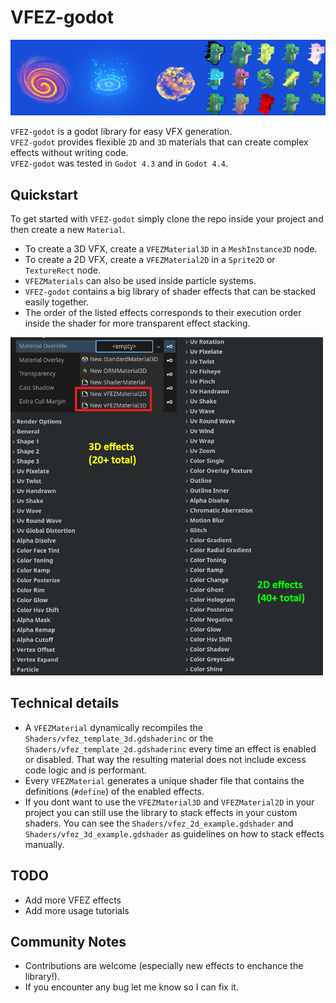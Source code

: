 # VFEZ-godot
<img src="Images/vfez_examples.png">

`VFEZ-godot` is a godot library for easy VFX generation. \
`VFEZ-godot` provides flexible `2D` and `3D` materials that can create complex effects without writing code. \
`VFEZ-godot` was tested in `Godot 4.3` and in `Godot 4.4`.

## Quickstart
To get started with `VFEZ-godot` simply clone the repo inside your project and then create a new `Material`.
* To create a 3D VFX, create a `VFEZMaterial3D` in a `MeshInstance3D` node.
* To create a 2D VFX, create a `VFEZMaterial2D` in a `Sprite2D` or `TextureRect` node.
* `VFEZMaterials` can also be used inside particle systems.
* `VFEZ-godot` contains a big library of shader effects that can be stacked easily together.
* The order of the listed effects corresponds to their execution order inside the shader for more transparent effect stacking.

<img src="Images/vfez_sample_effects.png" width=500>

## Technical details
* A `VFEZMaterial` dynamically recompiles the `Shaders/vfez_template_3d.gdshaderinc` or the `Shaders/vfez_template_2d.gdshaderinc` every time an effect is enabled or disabled. That way the resulting material does not include excess code logic and is performant. 
* Every `VFEZMaterial` generates a unique shader file that contains the definitions (`#define`) of the enabled effects. 
* If you dont want to use the `VFEZMaterial3D` and `VFEZMaterial2D` in your project you can still use the library to stack effects in your custom shaders. You can see the `Shaders/vfez_2d_example.gdshader` and `Shaders/vfez_3d_example.gdshader` as guidelines on how to stack effects manually.

## TODO
* Add more VFEZ effects
* Add more usage tutorials

## Community Notes
* Contributions are welcome (especially new effects to enchance the library!).
* If you encounter any bug let me know so I can fix it.
